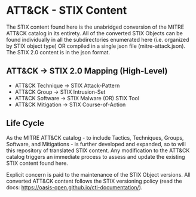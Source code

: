 # ATT&CK - STIX Content 
The STIX content found here is the unabridged conversion of the MITRE ATT&CK catalog in its entirety. All of the converted STIX Objects can be found individually in all the subdirectories enumerated here (i.e. organized by STIX object type) OR compiled in a single json file (mitre-attack.json). The STIX 2.0 content is in the json format.

## ATT&CK -> STIX 2.0 Mapping (High-Level)
* ATT&CK Technique -> STIX Attack-Pattern
* ATT&CK Group -> STIX Intrusion-Set
* ATT&CK Software -> STIX Malware (OR) STIX Tool
* ATT&CK Mitigation -> STIX Course-of-Action

## Life Cycle
As the MITRE ATT&CK catalog - to include Tactics, Techniques, Groups, Software, and Mitigations - is further developed and expanded, so to will this repository of translated STIX content. Any modification to the ATT&CK catalog triggers an immediate process to assess and update the existing STIX content found here. 

Explicit concern is paid to the maintenance of the STIX Object versions. All converted ATT&CK content follows the STIX versioning policy (read the docs: https://oasis-open.github.io/cti-documentation/). 